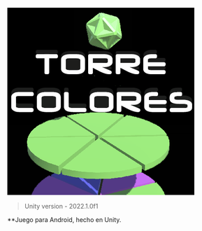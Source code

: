
![](https://github.com/camilo1962/TorreColores/blob/main/Assets/Resources/SPRITES/Icono.png)


> Unity version - 2022.1.0f1

**Juego para Android, hecho en Unity.
